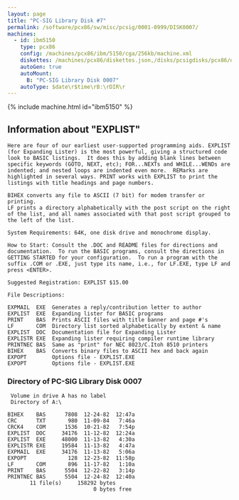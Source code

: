 ```yaml
---
layout: page
title: "PC-SIG Library Disk #7"
permalink: /software/pcx86/sw/misc/pcsig/0001-0999/DISK0007/
machines:
  - id: ibm5150
    type: pcx86
    config: /machines/pcx86/ibm/5150/cga/256kb/machine.xml
    diskettes: /machines/pcx86/diskettes.json,/disks/pcsigdisks/pcx86/diskettes.json
    autoGen: true
    autoMount:
      B: "PC-SIG Library Disk 0007"
    autoType: $date\r$time\rB:\rDIR\r
---
```


{% include machine.html id="ibm5150" %}

## Information about "EXPLIST"

    Here are four of our earliest user-supported programming aids. EXPLIST
    (for Expanding Lister) is the most powerful, giving a structured code
    look to BASIC listings.  It does this by adding blank lines between
    specific keywords (GOTO, NEXT, etc); FOR...NEXTs and WHILE...WENDs are
    indented; and nested loops are indented even more.  REMarks are
    highlighted in several ways. PRINT works with EXPLIST to print the
    listings with title headings and page numbers.
    
    BIHEX converts any file to ASCII (7 bit) for modem transfer or printing.
    LF prints a directory alphabetically with the post script on the right
    of the list, and all names associated with that post script grouped to
    the left of the list.
    
    System Requirements: 64K, one disk drive and monochrome display.
    
    How to Start: Consult the .DOC and README files for directions and
    documentation.  To run the BASIC programs, consult the directions in
    GETTING STARTED for your configuration.  To run a program with the
    suffix .COM or .EXE, just type its name, i.e., for LF.EXE, type LF and
    press <ENTER>.
    
    Suggested Registration: EXPLIST $15.00
    
    File Descriptions:
    
    EXPMAIL  EXE  Generates a reply/contribution letter to author
    EXPLIST  EXE  Expanding lister for BASIC programs
    PRINT    BAS  Prints ASCII files with title banner and page #'s
    LF       COM  Directory list sorted alphabetically by extent & name
    EXPLIST  DOC  Documentation file for Expanding Lister
    EXPLISTR EXE  Expanding lister requiring compiler runtime library
    PRINTNEC BAS  Same as "print" for NEC 8023/C.Itoh 8510 printers
    BIHEX    BAS  Converts binary files to ASCII hex and back again
    EXPOPT        Options file - EXPLIST.EXE
    EXPOPT        Options file - EXPLIST.EXE

### Directory of PC-SIG Library Disk 0007

     Volume in drive A has no label
     Directory of A:\

    BIHEX    BAS      7808  12-24-82  12:47a
    CRC      TXT       980  11-09-84   7:46a
    CRCK4    COM      1536  10-21-82   7:54p
    EXPLIST  DOC     34176  11-12-82  12:24a
    EXPLIST  EXE     48000  11-13-82   4:30a
    EXPLISTR EXE     19584  11-13-82   4:47a
    EXPMAIL  EXE     34176  11-13-82   5:06a
    EXPOPT             128  12-23-82  11:58p
    LF       COM       896  11-17-82   1:10a
    PRINT    BAS      5504  12-22-82   3:14p
    PRINTNEC BAS      5504  12-24-82  12:40a
           11 file(s)     158292 bytes
                               0 bytes free
